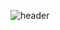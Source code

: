 ![header](https://capsule-render.vercel.app/api?type=slice&desc=안녕하세요&fontColor=4287f5&color=03fcd3)
